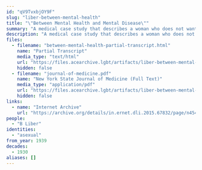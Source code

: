 ```yaml
---
id: "qV9TvxbjOY9F"
slug: "liber-between-mental-health"
title: "\"Between Mental Health and Mental Disease\""
summary: "A medical case study that describes a woman who does not want to have sex with her husband as asexual"
description: "A medical case study that describes a woman who does not want to have sex with her husband or anyone else as asexual (CW: pathologizing asexuality, conflating asexuality with being intersex)"
files:
  - filename: "between-mental-health-partial-transcript.html"
    name: "Partial Transcript"
    media_type: "text/html"
    url: "https://files.acearchive.lgbt/artifacts/liber-between-mental-health/between-mental-health-partial-transcript.html"
    hidden: false
  - filename: "journal-of-medicine.pdf"
    name: "New York State Journal of Medicine (Full Text)"
    media_type: "application/pdf"
    url: "https://files.acearchive.lgbt/artifacts/liber-between-mental-health/journal-of-medicine.pdf"
    hidden: false
links:
  - name: "Internet Archive"
    url: "https://archive.org/details/in.ernet.dli.2015.67832/page/n454/mode/1up?q=Asexual"
people:
  - "B Liber"
identities:
  - "asexual"
from_year: 1939
decades:
  - 1930
aliases: []
---
```

